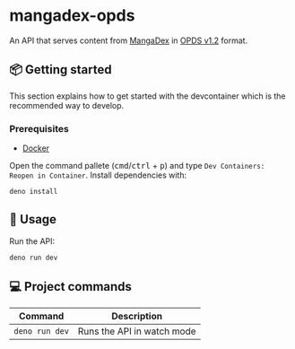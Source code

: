 # mangadex-opds

An API that serves content from [MangaDex](https://mangadex.org) in [OPDS v1.2](https://specs.opds.io/opds-1.2.html) format.

## 📦 Getting started

This section explains how to get started with the devcontainer which is the recommended way to develop.

### Prerequisites

- [Docker](https://www.docker.com)

Open the command pallete (<kbd>cmd</kbd>/<kbd>ctrl</kbd> + <kbd>p</kbd>) and type `Dev Containers: Reopen in Container`.
Install dependencies with:

```bash
deno install
```

## 🥑 Usage

Run the API:

```zsh
deno run dev
```

## 💻 Project commands

| Command | Description |
| --- | --- |
| `deno run dev` | Runs the API in watch mode |